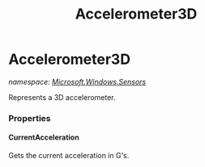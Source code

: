 ﻿---
title: Accelerometer3D
---

# Accelerometer3D
_namespace: [Microsoft.Windows.Sensors](N-Microsoft.Windows.Sensors.html)_

Represents a 3D accelerometer.



### Properties

#### CurrentAcceleration
Gets the current acceleration in G's.

